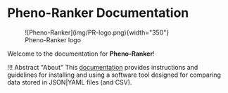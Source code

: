 # Pheno-Ranker Documentation

<figure markdown>
 ![Pheno-Ranker](img/PR-logo.png){width="350"}
 <figcaption>Pheno-Ranker logo</figcaption>
</figure>

Welcome to the documentation for **Pheno-Ranker**!

!!! Abstract "About" 
    This [documentation](https://cnag-biomedical-informatics.github.io/pheno-ranker) provides instructions and guidelines for installing and using a software tool designed for comparing data stored in JSON|YAML files (and CSV).
